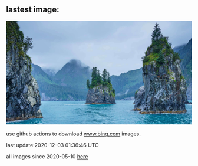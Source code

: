 ## lastest image:
![](images/PorcupineBay.jpg)

use github actions to download www.bing.com images.

last update:2020-12-03 01:36:46 UTC

all images since 2020-05-10 [here](https://github.com/counter2015/bing-daily-images/tree/master/images) 
